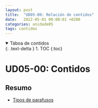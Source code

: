 ```yaml
---
layout: post
title:  "UD05-00: Relación de contidos"
date:   2022-05-01 00:00:01 +0200
categories: unidade05
tags: contidos 
---
```


<details open markdown="block">
  <summary>
    Táboa de contidos
  </summary>
  {: .text-delta }
1. TOC
{:toc}
</details>

# UD05-00: Contidos

## Resumo 
* [Tipos de parafusos]({{site.baseurl}}/unidade05/contidos/Tipos-de-tornillos-para-montaje-de-ordenadores.pdf)


